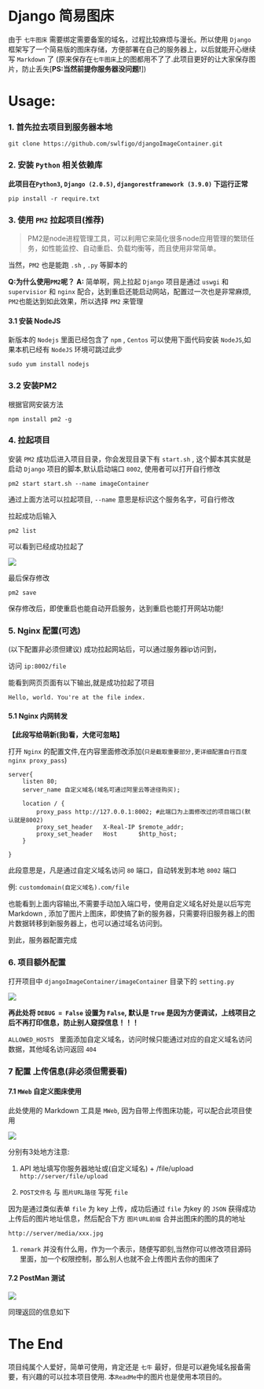 # Django 简易图床
由于 `七牛图床` 需要绑定需要备案的域名，过程比较麻烦与漫长。所以使用 `Django` 框架写了一个简易版的图床存储，方便部署在自己的服务器上，以后就能开心继续写 `Markdown` 了 (原来保存在`七牛图床`上的图都用不了了.此项目更好的让大家保存图片，防止丢失[**PS:当然前提你服务器没问题!**])

# Usage:

### 1. 首先拉去项目到服务器本地
```
git clone https://github.com/swlfigo/djangoImageContainer.git
```

### 2. 安装 `Python` 相关依赖库

**此项目在`Python3`, `Django (2.0.5)`,                                                                                                `djangorestframework (3.9.0)` 下运行正常**

```
pip install -r require.txt
```

### 3. 使用 `PM2` 拉起项目(推荐)

> PM2是node进程管理工具，可以利用它来简化很多node应用管理的繁琐任务，如性能监控、自动重启、负载均衡等，而且使用非常简单。

当然，`PM2` 也是能跑 `.sh` , `.py` 等脚本的

**Q:为什么使用`PM2`呢？**
**A:** 简单啊，网上拉起 `Django` 项目是通过 `uswgi` 和 `supervisior` 和 `nginx` 配合，达到重启还能启动网站，配置过一次也是非常麻烦, `PM2`也能达到如此效果，所以选择 `PM2` 来管理

#### 3.1 安装 NodeJS
新版本的 `Nodejs` 里面已经包含了 `npm` , `Centos` 可以使用下面代码安装 `NodeJS`,如果本机已经有 `NodeJS` 环境可跳过此步
```
sudo yum install nodejs
```

### 3.2 安装PM2
根据官网安装方法
```
npm install pm2 -g 
```

### 4. 拉起项目

安装 `PM2` 成功后进入项目目录，你会发现目录下有 `start.sh` , 这个脚本其实就是启动 `Django` 项目的脚本,默认启动端口 `8002`, 使用者可以打开自行修改

```
pm2 start start.sh --name imageContainer
```

通过上面方法可以拉起项目, `--name` 意思是标识这个服务名字，可自行修改

拉起成功后输入
```
pm2 list
```
可以看到已经成功拉起了

![](http://img.isylar.com/media/15429543834332.jpg)

最后保存修改
```
pm2 save
```
保存修改后，即使重启也能自动开启服务，达到重启也能打开网站功能!

### 5. Nginx 配置(可选)
(以下配置非必须但建议)
成功拉起网站后，可以通过服务器ip访问到，

访问 `ip:8002/file`

能看到网页页面有以下输出,就是成功拉起了项目

`Hello, world. You're at the file index.`

#### 5.1 Nginx 内网转发

**【此段写给萌新(我)看，大佬可忽略】**

打开 `Nginx` 的配置文件,在内容里面修改添加(`只是截取重要部分,更详细配置自行百度 nginx proxy_pass`)


```
server{
    listen 80;
    server_name 自定义域名(域名可通过阿里云等途径购买);
    
    location / {
        proxy_pass http://127.0.0.1:8002; #此端口为上面修改过的项目端口(默认就是8002)
        proxy_set_header   X-Real-IP $remote_addr;
        proxy_set_header   Host      $http_host;
    }

}
```

此段意思是，凡是通过自定义域名访问 `80` 端口，自动转发到本地 `8002` 端口

例: `customdomain(自定义域名).com/file`

也能看到上面内容输出,不需要手动加入端口号，使用自定义域名好处是以后写完 Markdown , 添加了图片上图床，即使搞了新的服务器，只需要将旧服务器上的图片数据转移到新服务器上，也可以通过域名访问到。

到此，服务器配置完成

### 6. 项目额外配置

打开项目中 `djangoImageContainer/imageContainer` 目录下的 `setting.py`

![](http://img.isylar.com/media/15429573822131.jpg)

**再此处将 `DEBUG = False` 设置为 `False`, 默认是 `True` 是因为方便调试，上线项目之后不再打印信息，防止别人窥探信息！！！**

`ALLOWED_HOSTS ` 里面添加自定义域名，访问时候只能通过对应的自定义域名访问数据，其他域名访问返回 `404`


### 7 配置 上传信息(非必须但需要看)

#### 7.1 `MWeb` 自定义图床使用
此处使用的 Markdown 工具是  `MWeb`, 因为自带上传图床功能，可以配合此项目使用

![](http://img.isylar.com/media/15429576397165.jpg)

分别有3处地方注意:
1. API 地址填写你服务器地址或(自定义域名) + /file/upload
`http://server/file/upload`

1. `POST文件名` 与 `图片URL路径` 写死 `file`

因为是通过类似表单 `file` 为 key 上传，成功后通过 `file` 为key 的 `JSON` 获得成功上传后的图片地址信息，然后配合下方 `图片URL前缀` 合并出图床的图的具的地址

`http://server/media/xxx.jpg`

1. `remark` 并没有什么用，作为一个表示，随便写即刻,当然你可以修改项目源码里面，加一个权限控制，那么别人也就不会上传图片去你的图床了

#### 7.2 PostMan 测试

![](http://img.isylar.com/media/15429579415368.jpg)


同理返回的信息如下


# The End

项目纯属个人爱好，简单可使用，肯定还是 `七牛` 最好，但是可以避免域名报备需要，有兴趣的可以拉本项目使用.
本`ReadMe`中的图片也是使用本项目的。